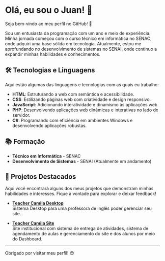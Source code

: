 # Olá, eu sou o Juan! 👋

Seja bem-vindo ao meu perfil no GitHub! 🚀

Sou um entusiasta da programação com um ano e meio de experiência. Minha jornada começou com o curso técnico em informática no SENAC, onde adquiri uma base sólida em tecnologia. Atualmente, estou me aprofundando no desenvolvimento de sistemas no SENAI, onde continuo a expandir minhas habilidades e conhecimentos.

## 🛠️ Tecnologias e Linguagens

Aqui estão algumas das linguagens e tecnologias com as quais eu trabalho:

- **HTML**: Estruturando a web com semântica e acessibilidade.
- **CSS**: Estilizando páginas web com criatividade e design responsivo.
- **JavaScript**: Adicionando interatividade e dinamismo às aplicações web.
- **PHP**: Desenvolvendo aplicações web dinâmicas e interativas no lado do servidor.
- **C#**: Programando com eficiência em ambientes Windows e desenvolvendo aplicações robustas.

## 📚 Formação

- **Técnico em Informática** - SENAC
- **Desenvolvimento de Sistemas** - SENAI (Atualmente em andamento)

## 🌟 Projetos Destacados

Aqui você encontrará alguns dos meus projetos que demonstram minhas habilidades e interesses. Fique à vontade para explorar e deixar feedback!

- [**Teacher Camila Desktop**](https://github.com/juanpfr/teacherCamilaDesktop)  
  Sistema Desktop para uma professora de inglês poder gerenciar seu site.

- [**Teacher Camila Site**](https://teachercamila.smpsistema.com.br)  
  Site institucional com sistema de entrega de atividades, sistema de agendamento de aulas e gerenciamento do site e dos alunos por meio do Dashboard.

---

Obrigado por visitar meu perfil! 😊
